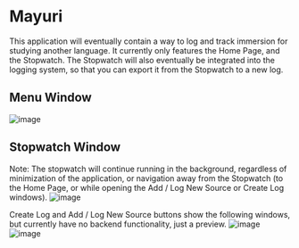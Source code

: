 # Mayuri
This application will eventually contain a way to log and track immersion for studying another language. It currently only features the Home Page, and the Stopwatch. The Stopwatch will also eventually be integrated into the logging system, so that you can export it from the Stopwatch to a new log.
## Menu Window
![image](https://github.com/colbydeason/Mayuri/assets/72679027/473a4a3c-14ea-42bb-9093-01b0b8b9403c)

## Stopwatch Window
Note: The stopwatch will continue running in the background, regardless of minimization of the application, or navigation away from the Stopwatch  (to the Home Page, or while opening the Add / Log New Source or Create Log windows).
![image](https://github.com/colbydeason/Mayuri/assets/72679027/e30d588d-737c-495c-80f6-405a9312007d)

Create Log and Add / Log New Source buttons show the following windows, but currently have no backend functionality, just a preview.
![image](https://github.com/colbydeason/Mayuri/assets/72679027/45a45b7c-3054-480a-ae32-53107417af69)
![image](https://github.com/colbydeason/Mayuri/assets/72679027/1a233f03-af49-49ba-afdc-4fa5b849fa14)

